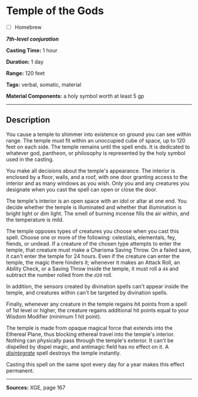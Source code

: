 # Temple of the Gods

- [ ] Homebrew

***7th-level conjuration***

**Casting Time:** 1 hour

**Duration:** 1 day

**Range:** 120 feet

**Tags:** verbal, somatic, material

**Material Components:** a holy symbol worth at least 5 gp

---

## Description
You cause a temple to shimmer into existence on ground you can see within range.
The temple must fit within an unoccupied cube of space, up to 120 feet on each side.
The temple remains until the spell ends.
It is dedicated to whatever god, pantheon, or philosophy is represented by the holy symbol used in the casting.

You make all decisions about the temple's appearance.
The interior is enclosed by a floor, walls, and a roof, with one door granting access to the interior and as many windows as you wish.
Only you and any creatures you designate when you cast the spell can open or close the door.

The temple's interior is an open space with an idol or altar at one end.
You decide whether the temple is illuminated and whether that illumination is bright light or dim light.
The smell of burning incense fills the air within, and the temperature is mild.

The temple opposes types of creatures you choose when you cast this spell.
Choose one or more of the following: celestials, elementals, fey, fiends, or undead.
If a creature of the chosen type attempts to enter the temple, that creature must make a Charisma Saving Throw.
On a failed save, it can't enter the temple for 24 hours.
Even if the creature can enter the temple, the magic there hinders it; whenever it makes an Attack Roll, an Ability Check, or a Saving Throw inside the temple, it must roll a `d4` and subtract the number rolled from the `d20` roll.

In addition, the sensors created by divination spells can't appear inside the temple, and creatures within can't be targeted by divination spells.

Finally, whenever any creature in the temple regains hit points from a spell of 1st level or higher, the creature regains additional hit points equal to your Wisdom Modifier (minimum 1 hit point).

The temple is made from opaque magical force that extends into the Ethereal Plane, thus blocking ethereal travel into the temple's interior.
Nothing can physically pass through the temple's exterior.
It can't be dispelled by dispel magic, and antimagic field has no effect on it.
A [*disintegrate*](./disintegrate) spell destroys the temple instantly.

Casting this spell on the same spot every day for a year makes this effect permanent.

---

**Sources:** XGE, page 167
